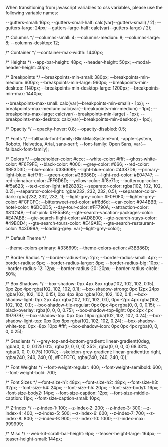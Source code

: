 When transitioning from javascript variables to css variables, please use the following variable names:

--gutters-small: 16px;
--gutters-small-half: calc(var(--gutters-small) / 2);
--gutters-large: 24px;
--gutters-large-half: calc(var(--gutters-large) / 2);

/* Columns */
--columns-small: 4;
--columns-medium: 8;
--columns-large: 8;
--columns-desktop: 12;

/* Container */
--container-max-width: 1440px;

/* Heights */
--app-bar-height: 48px;
--header-height: 50px;
--modal-header-height: 40px;

/* Breakpoints */
--breakpoints-min-small: 380px;
--breakpoints-min-medium: 600px;
--breakpoints-min-large: 960px;
--breakpoints-min-desktop: 1140px;
--breakpoints-min-desktop-large: 1200px;
--breakpoints-min-max: 1440px;

--breakpoints-max-small: calc(var(--breakpoints-min-small) - 1px);
--breakpoints-max-medium: calc(var(--breakpoints-min-medium) - 1px);
--breakpoints-max-large: calc(var(--breakpoints-min-large) - 1px);
--breakpoints-max-desktop: calc(var(--breakpoints-min-desktop) - 1px);

/* Opacity */
--opacity-hover: 0.8;
--opacity-disabled: 0.5;

/* Fonts */
--fallback-font-family: BlinkMacSystemFont, -apple-system, Roboto, Helvetica, Arial, sans-serif;
--font-family: Open Sans, var(--fallback-font-family);

/* Colors */
--placeholder-color: #ccc;
--white-color: #fff;
--ghost-white-color: #F6F9FE;
--black-color: #000;
--grey-color: #666;
--red-color: #BF3D3D;
--blue-color: #336699;
--light-blue-color: #4387D9;
--primary-light-blue: #eff7ff;
--green-color: #3BB86D;
--light-red-color: #E04747;
--red-cinnabar-color: #FF6D6D;
--yellow-color: #f8e71c;
--buttercup-color: #f5a623;
--text-color-light: #828282;
--separator-color: rgba(102, 102, 102, 0.2);
--separator-color-light: rgba(232, 232, 232, 0.5);
--separator-color-dark: rgba(232, 232, 232, 1);
--light-grey-color: #F0F0F0;
--lighter-grey-color: #FCFCFC;
--bittersweet-red-color: #ff6d6d;
--car-color: #944BBB;
--hotel-color: #6DC0D5;
--day-tour-color: #FF790A;
--attraction-color: #81C14B;
--hot-pink: #FF55BA;
--gte-search-vacation-packages-color: #E47ABB;
--gte-search-flight-color: #AD8E00;
--gte-search-stays-color: #49BCD4;
--gte-search-tours-color: #E49A1E;
--gte-search-restaurant-color: #43D99A;
--loading-grey: var(--light-grey-color);

/* Default Theme */

--theme-colors-primary: #336699;
--theme-colors-action: #3BB86D;

/* Border Radius */
--border-radius-tiny: 2px;
--border-radius-small: 4px;
--border-radius: 6px;
--border-radius-larger: 8px;
--border-radius-big: 10px;
--border-radius-12: 12px;
--border-radius-20: 20px;
--border-radius-circle: 50%;

/* Box Shadows */
--box-shadow: 0px 4px 8px rgba(102, 102, 102, 0.15), 0px 2px 4px rgba(102, 102, 102, 0.1);
--box-shadow-strong: 0px 12px 24px rgba(102, 102, 102, 0.15), 0px 4px 8px rgba(102, 102, 102, 0.1);
--box-shadow-light: 0px 2px 4px rgba(102, 102, 102, 0.1), 0px -2px 4px rgba(102, 102, 102, 0.1);
--box-shadow-tile-regular: 0px 0px 4px rgba(0, 0, 0, 0.15);
--black-overlay: rgba(0, 0, 0, 0.75);
--box-shadow-top-light: 0px 2px 4px #979797;
--box-shadow-top: 0px 0px 16px rgba(102, 102, 102, 0.24);
--box-shadow-light-top: 0px 0px 8px rgba(102, 102, 102, 0.24);
--box-shadow-white-top: 0px -8px 10px #fff;
--box-shadow-icon: 0px 0px 4px rgba(0, 0, 0, 0.25);

/* Gradients */
--grey-top-and-bottom-gradient: linear-gradient(0deg, rgba(0, 0, 0, 0.125) 0%, rgba(0, 0, 0, 0) 35%, rgba(0, 0, 0, 0) 68.33%, rgba(0, 0, 0, 0.75) 100%);
--skeleton-grey-gradient: linear-gradient(to right, rgba(240, 240, 240, 0), #FCFCFC, rgba(240, 240, 240, 0));

/* Font Weights */
--font-weight-regular: 400;
--font-weight-semibold: 600;
--font-weight-bold: 700;

/* Font Sizes */
--font-size-h1: 48px;
--font-size-h2: 48px;
--font-size-h3: 32px;
--font-size-h4: 24px;
--font-size-h5: 20px;
--font-size-body1: 16px;
--font-size-body2: 14px;
--font-size-caption: 12px;
--font-size-middle-caption: 11px;
--font-size-caption-small: 10px;

/* Z-Index */
--z-index-1: 100;
--z-index-2: 200;
--z-index-3: 300;
--z-index-4: 400;
--z-index-5: 500;
--z-index-6: 600;
--z-index-7: 700;
--z-index-8: 800;
--z-index-9: 900;
--z-index-10: 1000;
--z-index-max: 999999;

/* Misc */
--web-kit-scroll-bar-height: 6px;
--teaser-height-large: 164px;
--teaser-height-small: 144px;